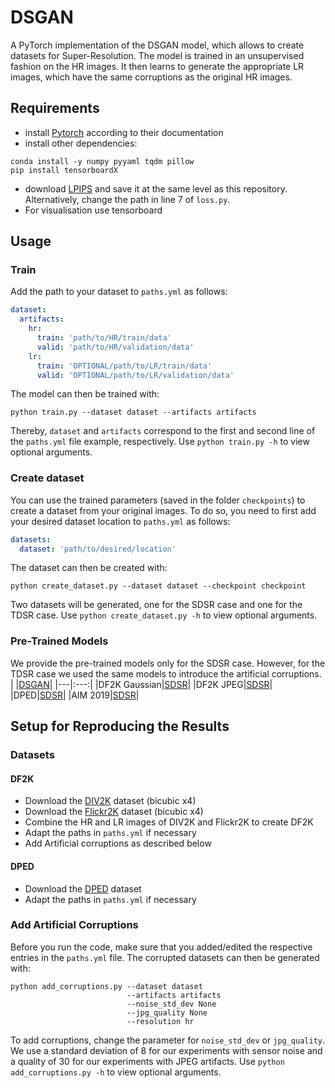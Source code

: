 # DSGAN
A PyTorch implementation of the DSGAN model, which allows to create
datasets for Super-Resolution. The model is trained in an unsupervised
fashion on the HR images. It then learns to generate the appropriate 
LR images, which have the same corruptions as the original HR images.

## Requirements
- install [Pytorch](https://pytorch.org/) according to their documentation
- install other dependencies:
```
conda install -y numpy pyyaml tqdm pillow
pip install tensorboardX
```
- download [LPIPS](https://github.com/richzhang/PerceptualSimilarity) and 
save it at the same level as this repository. Alternatively, change the path
in line 7 of `loss.py`.
- For visualisation use tensorboard

## Usage
### Train
Add the path to your dataset to `paths.yml` as follows:
```yaml
dataset:
  artifacts:
    hr:
      train: 'path/to/HR/train/data'
      valid: 'path/to/HR/validation/data'
    lr:
      train: 'OPTIONAL/path/to/LR/train/data'
      valid: 'OPTIONAL/path/to/LR/validation/data'    
```
The model can then be trained with:
```
python train.py --dataset dataset --artifacts artifacts
```
Thereby, `dataset` and `artifacts` correspond to the first and second line 
of the `paths.yml` file example, respectively. 
Use `python train.py -h` to view optional arguments.

### Create dataset
You can use the trained parameters (saved in the folder `checkpoints`) to
create a dataset from your original images. To do so, you need to first add
your desired dataset location to `paths.yml` as follows:
```yaml
datasets:
  dataset: 'path/to/desired/location'
```
The dataset can then be created with:
```
python create_dataset.py --dataset dataset --checkpoint checkpoint
```
Two datasets will be generated, one for the SDSR case and one for the TDSR case.
Use `python create_dataset.py -h` to view optional arguments.

### Pre-Trained Models
We provide the pre-trained models only for the SDSR case. However, for the TDSR case we used the same models to introduce the artificial corruptions.
| |[DSGAN](https://github.com/ManuelFritsche/real-world-sr/tree/master/dsgan)|
|---|:---:|
|DF2K Gaussian|[SDSR](https://data.vision.ee.ethz.ch/timofter/FrequencySeparationRWSR/checkpoints/DSGAN/DF2K_gaussian.tar)|
|DF2K JPEG|[SDSR](https://data.vision.ee.ethz.ch/timofter/FrequencySeparationRWSR/checkpoints/DSGAN/DF2K_jpeg.tar)|
|DPED|[SDSR](https://data.vision.ee.ethz.ch/timofter/FrequencySeparationRWSR/checkpoints/DSGAN/DPED.tar)|
|AIM 2019|[SDSR](https://data.vision.ee.ethz.ch/timofter/FrequencySeparationRWSR/checkpoints/DSGAN/AIM2019.tar)|

## Setup for Reproducing the Results
### Datasets 

#### DF2K
- Download the [DIV2K](https://data.vision.ee.ethz.ch/cvl/DIV2K/) dataset (bicubic x4)
- Download the [Flickr2K](http://cv.snu.ac.kr/research/EDSR/Flickr2K.tar) dataset (bicubic x4)
- Combine the HR and LR images of DIV2K and Flickr2K to create DF2K
- Adapt the paths in `paths.yml` if necessary
- Add Artificial corruptions as described below

#### DPED
 - Download the [DPED](http://people.ee.ethz.ch/~ihnatova/index.html) dataset
 - Adapt the paths in `paths.yml` if necessary

### Add Artificial Corruptions
Before you run the code, make sure that you added/edited the respective entries in the 
`paths.yml` file. The corrupted datasets can then be generated with:
```
python add_corruptions.py --dataset dataset 
                          --artifacts artifacts
                          --noise_std_dev None
                          --jpg_quality None
                          --resolution hr
```
To add corruptions, change the parameter for `noise_std_dev` or `jpg_quality`. 
We use a standard deviation of 8 for our experiments with sensor noise and 
a quality of 30 for our experiments with JPEG artifacts.
Use `python add_corruptions.py -h` to view optional arguments.
